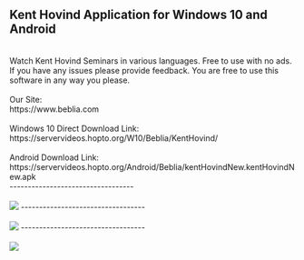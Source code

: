 <h2>Kent Hovind Application for Windows 10 and Android</h2>
<br/>
Watch Kent Hovind Seminars in various languages. Free to use with no ads. If you have any issues please provide feedback. You are free to use this software in any way you please. 
<br/>
<br/>
Our Site:
<br/>
https://www.beblia.com
<br/>
<br/>
Windows 10 Direct Download Link:
<br/>
https://servervideos.hopto.org/W10/Beblia/KentHovind/
<br/>
<br/>
Android Download Link:
<br/>
https://servervideos.hopto.org/Android/Beblia/kentHovindNew.kentHovindNew.apk
<br/>
----------------------------------
<br/>
<br/>
<img src="https://servervideos.hopto.org/W10/Beblia/KentHovind/1.png" />
----------------------------------
<br/>
<br/>
<img src="https://servervideos.hopto.org/W10/Beblia/KentHovind/2.png" />
----------------------------------
<br/>
<br/>
<img src="https://servervideos.hopto.org/W10/Beblia/KentHovind/3.png" />

